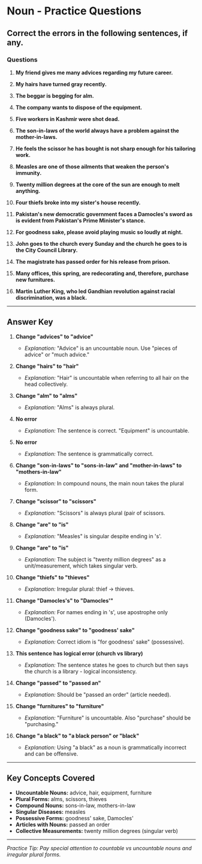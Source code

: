 # Noun - Practice Questions

## Correct the errors in the following sentences, if any.

### Questions

1. **My friend gives me many advices regarding my future career.**

2. **My hairs have turned gray recently.**

3. **The beggar is begging for alm.**

4. **The company wants to dispose of the equipment.**


5. **Five workers in Kashmir were shot dead.**
  

6. **The son-in-laws of the world always have a problem against the mother-in-laws.**
 

7. **He feels the scissor he has bought is not sharp enough for his tailoring work.**
  

8. **Measles are one of those ailments that weaken the person's immunity.**
  

9. **Twenty million degrees at the core of the sun are enough to melt anything.**
  

10. **Four thiefs broke into my sister's house recently.**
   

11. **Pakistan's new democratic government faces a Damocles's sword as is evident from Pakistan's Prime Minister's stance.**


12. **For goodness sake, please avoid playing music so loudly at night.**
    

13. **John goes to the church every Sunday and the church he goes to is the City Council Library.**
   

14. **The magistrate has passed order for his release from prison.**


15. **Many offices, this spring, are redecorating and, therefore, purchase new furnitures.**
    

16. **Martin Luther King, who led Gandhian revolution against racial discrimination, was a black.**
   

---

## Answer Key

1. **Change "advices" to "advice"**
   - *Explanation:* "Advice" is an uncountable noun. Use "pieces of advice" or "much advice."

2. **Change "hairs" to "hair"**
   - *Explanation:* "Hair" is uncountable when referring to all hair on the head collectively.

3. **Change "alm" to "alms"**
   - *Explanation:* "Alms" is always plural.

4. **No error**
   - *Explanation:* The sentence is correct. "Equipment" is uncountable.

5. **No error**
   - *Explanation:* The sentence is grammatically correct.

6. **Change "son-in-laws" to "sons-in-law" and "mother-in-laws" to "mothers-in-law"**
   - *Explanation:* In compound nouns, the main noun takes the plural form.

7. **Change "scissor" to "scissors"**
   - *Explanation:* "Scissors" is always plural (pair of scissors.

8. **Change "are" to "is"**
   - *Explanation:* "Measles" is singular despite ending in 's'.

9. **Change "are" to "is"**
   - *Explanation:* The subject is "twenty million degrees" as a unit/measurement, which takes singular verb.

10. **Change "thiefs" to "thieves"**
    - *Explanation:* Irregular plural: thief → thieves.

11. **Change "Damocles's" to "Damocles'"**
    - *Explanation:* For names ending in 's', use apostrophe only (Damocles').

12. **Change "goodness sake" to "goodness' sake"**
    - *Explanation:* Correct idiom is "for goodness' sake" (possessive).

13. **This sentence has logical error (church vs library)**
    - *Explanation:* The sentence states he goes to church but then says the church is a library - logical inconsistency.

14. **Change "passed" to "passed an"**
    - *Explanation:* Should be "passed an order" (article needed).

15. **Change "furnitures" to "furniture"**
    - *Explanation:* "Furniture" is uncountable. Also "purchase" should be "purchasing."

16. **Change "a black" to "a black person" or "black"**
    - *Explanation:* Using "a black" as a noun is grammatically incorrect and can be offensive.

---

## Key Concepts Covered

- **Uncountable Nouns:** advice, hair, equipment, furniture
- **Plural Forms:** alms, scissors, thieves
- **Compound Nouns:** sons-in-law, mothers-in-law
- **Singular Diseases:** measles
- **Possessive Forms:** goodness' sake, Damocles'
- **Articles with Nouns:** passed an order
- **Collective Measurements:** twenty million degrees (singular verb)

---

*Practice Tip: Pay special attention to countable vs uncountable nouns and irregular plural forms.*
